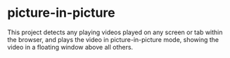 # picture-in-picture
This project detects any playing videos played on any screen or tab within the browser, and plays the video in picture-in-picture mode, showing the video in a floating window above all others. 
